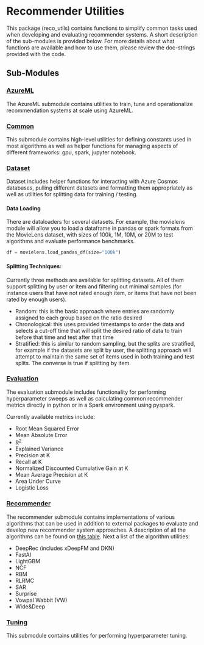 # Recommender Utilities

This package (reco_utils) contains functions to simplify common tasks used when developing and evaluating recommender systems. A short description of the sub-modules is provided below. For more details about what functions are available and how to use them, please review the doc-strings provided with the code.

## Sub-Modules

### [AzureML](azureml)

The AzureML submodule contains utilities to train, tune and operationalize recommendation systems at scale using AzureML. 

### [Common](common)
This submodule contains high-level utilities for defining constants used in most algorithms as well as helper functions for managing aspects of different frameworks: gpu, spark, jupyter notebook.

### [Dataset](dataset)
Dataset includes helper functions for interacting with Azure Cosmos databases, pulling different datasets and formatting them appropriately as well as utilities for splitting data for training / testing.

#### Data Loading
There are dataloaders for several datasets. For example, the movielens module will allow you to load a dataframe in pandas or spark formats from the MovieLens dataset, with sizes of 100k, 1M, 10M, or 20M to test algorithms and evaluate performance benchmarks.
```python
df = movielens.load_pandas_df(size="100k")
```

#### Splitting Techniques:
Currently three methods are available for splitting datasets. All of them support splitting by user or item and filtering out minimal samples (for instance users that have not rated enough item, or items that have not been rated by enough users).
- Random: this is the basic approach where entries are randomly assigned to each group based on the ratio desired
- Chronological: this uses provided timestamps to order the data and selects a cut-off time that will split the desired ratio of data to train before that time and test after that time
- Stratified: this is similar to random sampling, but the splits are stratified, for example if the datasets are split by user, the splitting approach will attempt to maintain the same set of items used in both training and test splits. The converse is true if splitting by item.

### [Evaluation](evaluation)
The evaluation submodule includes functionality for performing hyperparameter sweeps as well as calculating common recommender metrics directly in python or in a Spark environment using pyspark.

Currently available metrics include:
- Root Mean Squared Error
- Mean Absolute Error
- R<sup>2</sup>
- Explained Variance
- Precision at K
- Recall at K
- Normalized Discounted Cumulative Gain at K
- Mean Average Precision at K
- Area Under Curve
- Logistic Loss

### [Recommender](recommender)
The recommender submodule contains implementations of various algorithms that can be used in addition to external packages to evaluate and develop new recommender system approaches. A description of all the algorithms can be found on [this table](../README.md#algorithms). Next a list of the algorithm utilities:
* DeepRec (includes xDeepFM and DKN)
* FastAI
* LightGBM
* NCF
* RBM
* RLRMC
* SAR
* Surprise
* Vowpal Wabbit (VW)
* Wide&Deep

### [Tuning](tuning)
This submodule contains utilities for performing hyperparameter tuning.
